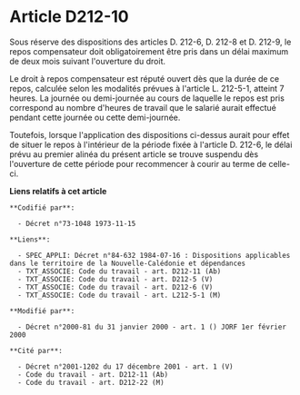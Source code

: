 # Article D212-10

Sous réserve des dispositions des articles D. 212-6, D. 212-8 et D. 212-9, le repos compensateur doit obligatoirement être
pris dans un délai maximum de deux mois suivant l'ouverture du droit.

Le droit à repos compensateur est réputé ouvert dès que la durée de ce repos, calculée selon les modalités prévues à
l'article L. 212-5-1, atteint 7 heures. La journée ou demi-journée au cours de laquelle le repos est pris correspond au
nombre d'heures de travail que le salarié aurait effectué pendant cette journée ou cette demi-journée.

Toutefois, lorsque l'application des dispositions ci-dessus aurait pour effet de situer le repos à l'intérieur de la période
fixée à l'article D. 212-6, le délai prévu au premier alinéa du présent article se trouve suspendu dès l'ouverture de cette
période pour recommencer à courir au terme de celle-ci.

**Liens relatifs à cet article**

	**Codifié par**:

	  - Décret n°73-1048 1973-11-15

	**Liens**:

	  - SPEC_APPLI: Décret n°84-632 1984-07-16 : Dispositions applicables dans le territoire de la Nouvelle-Calédonie et dépendances
	  - TXT_ASSOCIE: Code du travail - art. D212-11 (Ab)
	  - TXT_ASSOCIE: Code du travail - art. D212-5 (V)
	  - TXT_ASSOCIE: Code du travail - art. D212-6 (V)
	  - TXT_ASSOCIE: Code du travail - art. L212-5-1 (M)

	**Modifié par**:

	  - Décret n°2000-81 du 31 janvier 2000 - art. 1 () JORF 1er février 2000

	**Cité par**:

	  - Décret n°2001-1202 du 17 décembre 2001 - art. 1 (V)
	  - Code du travail - art. D212-11 (Ab)
	  - Code du travail - art. D212-22 (M)
